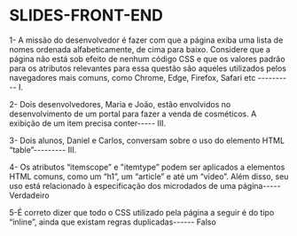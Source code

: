 # SLIDES-FRONT-END

1- A missão do desenvolvedor é fazer com que a página exiba uma lista de nomes ordenada alfabeticamente, de cima para baixo. Considere que a página não está sob efeito de nenhum código CSS e que os valores padrão para os atributos relevantes para essa questão são aqueles utilizados pelos navegadores mais comuns, como Chrome, Edge, Firefox, Safari etc ----------  I.

2- Dois desenvolvedores, Maria e João,  estão envolvidos no desenvolvimento de um portal para fazer a venda de cosméticos. A exibição de um item precisa conter----- III.


3- Dois alunos, Daniel e Carlos, conversam sobre o uso do elemento HTML “table”--------- III.

4- Os atributos “itemscope” e "itemtype” podem ser aplicados a elementos HTML comuns, como um “h1”, um “article” e até um “video”. Além disso, seu uso está relacionado à especificação dos microdados de uma página----- Verdadeiro

5-É correto dizer que todo o CSS utilizado pela página a seguir é do tipo “inline”, ainda que existam regras duplicadas------ Falso
